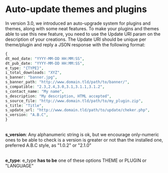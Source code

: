# Auto-update themes and plugins

In version 3.0, we introduced an auto-upgrade system for plugins and themes, along with some neat features. To make your plugins and themes able to use this new feature, you need to use the Update URI param on the description of your creations. The Update URI should be unique per theme/plugin and reply a JSON response with the following format:

```php
{
dt_mod_date: "YYYY-MM-DD HH:MM:SS",
dt_pub_date: "YYYY-MM-DD HH:MM:SS",
e_type: "{TYPE}",
i_total_downloads: "XYZ",
s_banner: "banner.jpg",
s_banner_path: "http://www.domain.tld/path/to/banner/",
s_compatible: "2.3,2.4,3.0,3.1,3.1.1,3.1.2",
s_contact_name: "My name",
s_description: "My description, HTML accepted",
s_source_file: "http://www.domain.tld/path/to/my_plugin.zip",
s_title: "Title",
s_update_url: "http://www.domain.tld/path/to/update/cheker.php",
s_version: "A.B.C",
}
```

\
**s\_version**: Any alphanumeric string is ok, but we encourage only-numeric ones to be able to check is a version is greater or not than the installed one, preferred A.B.C style, as "1.0.2" or "2.1.0"

\
**e\_type**: e\_type **has to be** one of these options THEME or PLUGIN or "LANGUAGE"
